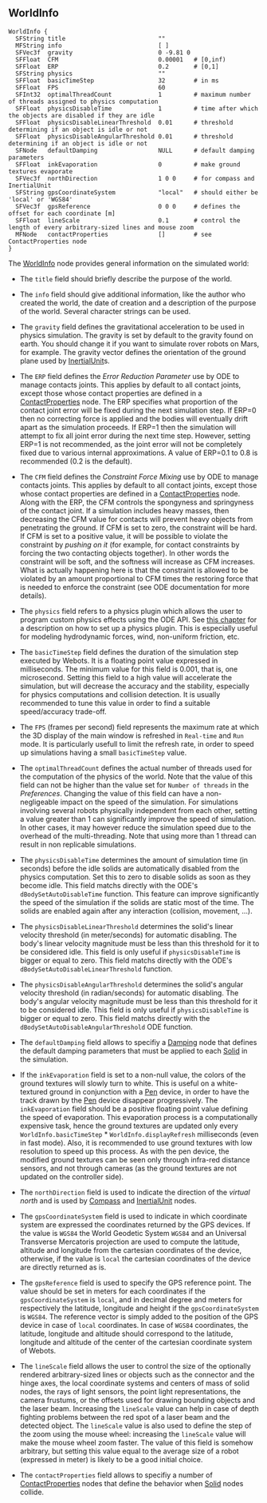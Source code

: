 ## WorldInfo

```
WorldInfo {
  SFString title                          ""
  MFString info                           [ ]
  SFVec3f  gravity                        0 -9.81 0
  SFFloat  CFM                            0.00001   # [0,inf)
  SFFloat  ERP                            0.2       # [0,1]
  SFString physics                        ""
  SFFloat  basicTimeStep                  32        # in ms
  SFFloat  FPS                            60
  SFInt32  optimalThreadCount             1         # maximum number of threads assigned to physics computation
  SFFloat  physicsDisableTime             1         # time after which the objects are disabled if they are idle
  SFFloat  physicsDisableLinearThreshold  0.01      # threshold determining if an object is idle or not
  SFFloat  physicsDisableAngularThreshold 0.01      # threshold determining if an object is idle or not
  SFNode   defaultDamping                 NULL      # default damping parameters
  SFFloat  inkEvaporation                 0         # make ground textures evaporate
  SFVec3f  northDirection                 1 0 0     # for compass and InertialUnit
  SFString gpsCoordinateSystem            "local"   # should either be 'local' or 'WGS84'
  SFVec3f  gpsReference                   0 0 0     # defines the offset for each coordinate [m]
  SFFloat  lineScale                      0.1       # control the length of every arbitrary-sized lines and mouse zoom
  MFNode   contactProperties              []        # see ContactProperties node
}
```

The [WorldInfo](#worldinfo) node provides general information on the simulated
world:

- The `title` field should briefly describe the purpose of the world.

- The `info` field should give additional information, like the author who created
the world, the date of creation and a description of the purpose of the world.
Several character strings can be used.

- The `gravity` field defines the gravitational acceleration to be used in physics
simulation. The gravity is set by default to the gravity found on earth. You
should change it if you want to simulate rover robots on Mars, for example. The
gravity vector defines the orientation of the ground plane used by
[InertialUnit](inertialunit.md)s.

- The `ERP` field defines the *Error Reduction Parameter* use by ODE to manage
contacts joints. This applies by default to all contact joints, except those
whose contact properties are defined in a
[ContactProperties](contactproperties.md) node. The ERP specifies what
proportion of the contact joint error will be fixed during the next simulation
step. If ERP=0 then no correcting force is applied and the bodies will
eventually drift apart as the simulation proceeds. If ERP=1 then the simulation
will attempt to fix all joint error during the next time step. However, setting
ERP=1 is not recommended, as the joint error will not be completely fixed due to
various internal approximations. A value of ERP=0.1 to 0.8 is recommended (0.2
is the default).

- The `CFM` field defines the *Constraint Force Mixing* use by ODE to manage
contacts joints. This applies by default to all contact joints, except those
whose contact properties are defined in a
[ContactProperties](contactproperties.md) node. Along with the ERP, the CFM
controls the spongyness and springyness of the contact joint. If a simulation
includes heavy masses, then decreasing the CFM value for contacts will prevent
heavy objects from penetrating the ground. If CFM is set to zero, the constraint
will be hard. If CFM is set to a positive value, it will be possible to violate
the constraint by *pushing on it* (for example, for contact constraints by
forcing the two contacting objects together). In other words the constraint will
be soft, and the softness will increase as CFM increases. What is actually
happening here is that the constraint is allowed to be violated by an amount
proportional to CFM times the restoring force that is needed to enforce the
constraint (see ODE documentation for more details).

- The `physics` field refers to a physics plugin which allows the user to program
custom physics effects using the ODE API. See [this chapter](physics-plugin.md)
for a description on how to set up a physics plugin. This is especially useful
for modeling hydrodynamic forces, wind, non-uniform friction, etc.

- The `basicTimeStep` field defines the duration of the simulation step executed
by Webots. It is a floating point value expressed in milliseconds. The minimum
value for this field is 0.001, that is, one microsecond. Setting this field to a
high value will accelerate the simulation, but will decrease the accuracy and
the stability, especially for physics computations and collision detection. It
is usually recommended to tune this value in order to find a suitable
speed/accuracy trade-off.

- The `FPS` (frames per second) field represents the maximum rate at which the 3D
display of the main window is refreshed in `Real-time` and `Run` mode. It is
particularly usefull to limit the refresh rate, in order to speed up simulations
having a small `basicTimeStep` value.

- The `optimalThreadCount` defines the actual number of threads used for the
computation of the physics of the world. Note that the value of this field can
not be higher than the value set for `Number of threads` in the *Preferences*.
Changing the value of this field can have a non-negligeable impact on the speed
of the simulation. For simulations involving several robots physically
independent from each other, setting a value greater than 1 can significantly
improve the speed of simulation. In other cases, it may however reduce the
simulation speed due to the overhead of the multi-threading. Note that using more
than 1 thread can result in non replicable simulations.

- The `physicsDisableTime` determines the amount of simulation time (in seconds)
before the idle solids are automatically disabled from the physics computation.
Set this to zero to disable solids as soon as they become idle. This field
matchs directly with the ODE's `dBodySetAutoDisableTime` function. This feature
can improve significantly the speed of the simulation if the solids are static
most of the time. The solids are enabled again after any interaction (collision,
movement, ...).

- The `physicsDisableLinearThreshold` determines the solid's linear velocity
threshold (in meter/seconds) for automatic disabling. The body's linear velocity
magnitude must be less than this threshold for it to be considered idle. This
field is only useful if `physicsDisableTime` is bigger or equal to zero. This
field matchs directly with the ODE's `dBodySetAutoDisableLinearThreshold`
function.

- The `physicsDisableAngularThreshold` determines the solid's angular velocity
threshold (in radian/seconds) for automatic disabling. The body's angular
velocity magnitude must be less than this threshold for it to be considered
idle. This field is only useful if `physicsDisableTime` is bigger or equal to
zero. This field matchs directly with the `dBodySetAutoDisableAngularThreshold`
ODE function.

- The `defaultDamping` field allows to specifiy a [Damping](damping.md) node that
defines the default damping parameters that must be applied to each
[Solid](solid.md) in the simulation.

- If the `inkEvaporation` field is set to a non-null value, the colors of the
ground textures will slowly turn to white. This is useful on a white-textured
ground in conjunction with a [Pen](pen.md) device, in order to have the track
drawn by the [Pen](pen.md) device disappear progressively. The `inkEvaporation`
field should be a positive floating point value defining the speed of
evaporation. This evaporation process is a computationally expensive task, hence
the ground textures are updated only every `WorldInfo.basicTimeStep` *
`WorldInfo.displayRefresh` milliseconds (even in fast mode). Also, it is
recommended to use ground textures with low resolution to speed up this process.
As with the pen device, the modified ground textures can be seen only through
infra-red distance sensors, and not through cameras (as the ground textures are
not updated on the controller side).

- The `northDirection` field is used to indicate the direction of the *virtual
north* and is used by [Compass](compass.md) and [InertialUnit](inertialunit.md)
nodes.

- The `gpsCoordinateSystem` field is used to indicate in which coordinate system
are expressed the coordinates returned by the GPS devices. If the value is
`WGS84` the World Geodetic System `WGS84` and an Universal Transverse Mercatoris
projection are used to compute the latitude, altitude and longitude from the
cartesian coordinates of the device, otherwise, if the value is `local` the
cartesian coordinates of the device are directly returned as is.

- The `gpsReference` field is used to specify the GPS reference point. The value
should be set in meters for each coordinates if the `gpsCoordinateSystem` is
`local`, and in decimal degree and meters for respectively the latitude,
longitude and height if the `gpsCoordinateSystem` is `WGS84`. The reference
vector is simply added to the position of the GPS device in case of `local`
coordinates. In case of `WGS84` coordinates, the latitude, longitude and
altitude should correspond to the latitude, longitude and altitude of the center
of the cartesian coordinate system of Webots.

- The `lineScale` field allows the user to control the size of the optionally
rendered arbitrary-sized lines or objects such as the connector and the hinge
axes, the local coordinate systems and centers of mass of solid nodes, the rays
of light sensors, the point light representations, the camera frustums, or the
offsets used for drawing bounding objects and the laser beam. Increasing the
`lineScale` value can help in case of depth fighting problems between the red
spot of a laser beam and the detected object. The `lineScale` value is also used
to define the step of the zoom using the mouse wheel: increasing the `lineScale`
value will make the mouse wheel zoom faster. The value of this field is somehow
arbitrary, but setting this value equal to the average size of a robot
(expressed in meter) is likely to be a good initial choice.

- The `contactProperties` field allows to specifiy a number of
[ContactProperties](contactproperties.md) nodes that define the behavior when
[Solid](solid.md) nodes collide.
